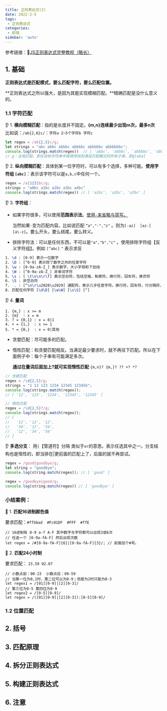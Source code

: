 ```yaml
---
title: 正则表达式(2)
date: 2022-2-5
tags:
 - 正则表达式
categories:
 - 前端
sidebar: 'auto'
---
```


 参考链接：:punch:[JS正则表达式完整教程（略长）](https://juejin.cn/post/6844903487155732494#heading-1)

## 1. 基础

**正则表达式是匹配模式，要么匹配字符，要么匹配位置。**

**正则表达式之所以强大，是因为其能实现模糊匹配。**精确匹配是没什么意义的。

### 1.1 字符匹配

:ear: 1. **横向模糊匹配**：指的是长度并不固定。**{m,n}连续最少出现m次，最多n次**  
         比如说：`/ab{2,6}c/`：`字符a 2~5个字符b 字符c`

```js
let regex = /ab{2,5}c/g;
let strings = "abc abbc abbbc abbbbc abbbbbc abbbbbbc";
console.log(strings.match(regex))  // [ 'abbc', 'abbbc', 'abbbbc', 'abbbbbc' ]
// g：全局匹配。即在目标字符串中按顺序找到满足匹配模式的所有子串。即global
```

:ear: 2. **纵向模糊匹配**：具体到某一位字符时，可以有多个选择，多种可能。**使用字符组 `[abc]`**：表示该字符可以是`a,b,c`中任何一个。

```js
regex = /a[123]bc/g;
strings = "a0bc a1bc a2bc a3bc a4bc"
console.log(strings.match(regex)) // [ 'a1bc', 'a2bc', 'a3bc' ]
```

:ear: 3. **字符组**：

+ 如果字符很多，可以使用**范围表示法**。<u>使用`-`来省略与简写。</u>

  当然如果` - `变为匹配内容。比如说匹配 `“a","-","z"` 。则为`[-az]  [az-]   [a\-z]`。要么开头，要么结尾，要么转义。

+ 排除字符法：可以是任何东西，不可以是`"a","b","c"` 。使用排除字符组【反义字符组】。例如 `[^abc]` `^` 表示求反

```tex
1. \d : [0-9] 表示一位数字
2. \D : [^0-9] 表示除了数字之外的任意字符
3. \w : [0-9a-zA-Z_] 表示数字，大小字母和下划线
4. \W : [^0-9a-zA-Z_] 非单词字符
5. \s : [ \t\v\n\r\f] 表示空白符，包括空格，制表符，换行符，回车符，换页符
6. \S : 非空白符
7.  . : [^\n\r\u2028\u2029] 通配符，表示几乎任意字符。换行符，回车符，行分隔符，段分隔符除外。
8. 匹配任何字符 [\d\D] [\w\W] [\s\S] [^]
```

:ear: 4. **量词**

```tsx
1. {m,} : x >= m
2. {m}  : x = m
3. ? = {0,1} : x = 0|1
4. + = {1,}  : x >= 1
5. * = {0,}  : x = 0|其他
```

+ 贪婪匹配：尽可能多的匹配。

+ 惰性匹配：和贪婪匹配相反。当满足最少要求时，就不再往下匹配。所以在下面例子中：每个子串有可能满足多次。

  **通过在量词后面加上?就可实现惰性匹配**  `{m,n}? {m,}? ?? +? *?`

```js
// 贪婪匹配
regex = /\d{2,5}/g;
strings = "1 12 123 1234 12345 123456";
console.log(strings.match(regex));
// [ '12', '123', '1234', '12345', '12345' ]

// 惰性匹配
regex = /\d{2,5}?/g;
console.log(strings.match(regex));
// [
//   '12', '12', '12',
//   '34', '12', '34',
//   '12', '34', '56'
// ]
```

:ear: **多选分支**： 用`|`【管道符】分隔 类似于` or `的意思。表示任选其中之一。分支结构也是惰性的，即当排在|更前面的匹配上了，后面的就不再尝试。

```js
regex = /good|goodbye/g;
let string = "goodbye";
console.log(string.match(regex)); // [ 'good' ]

regex = /goodbye|good/g;
console.log(string.match(regex)) // [ 'goodbye' ]
```

### 小结案例：

:sunflower: 1. **匹配16进制颜色值**

要求匹配：`#ffbbad  #Fc01DF  #FFF  #ffE`

```tsx
// 16进制有 0-9 a-f A-F 其中数字与字符都可以出现3或6次
// 任选一个 [0-9a-fA-F] 然后出现次数
let regex = /#[0-9a-fA-F]{6}|[0-9a-fA-F]{3}/; // 前面加个#号。
```

:sunflower: 2. **匹配24小时制**

要求匹配：  `23.59 02.07`

```tsx
// 小数点前：00-23  小数点后：00-59
// 当第一位为0,1时，第二位可以为0-9；但是为2时只能为0-3
let regex1 = /[01][0-9]|[2][0-3]/
// 第三位为0-5 第四位为0-9
let regex2 = /[0-5][0-9]/
let regex = /([01][0-9]|[2][0-3]):[0-5][0-9]/
```



### 1.2 位置匹配

## 2. 括号

## 3. 匹配原理

## 4. 拆分正则表达式

## 5. 构建正则表达式

## 6. 注意

